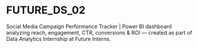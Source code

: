 # FUTURE_DS_02
Social Media Campaign Performance Tracker | Power BI dashboard analyzing reach, engagement, CTR, conversions &amp; ROI — created as part of Data Analytics Internship at Future Interns.

